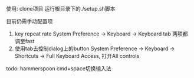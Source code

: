 使用:
clone项目
运行根目录下的./setup.sh脚本

目前仍需手动配置项
1. key repeat rate
  System Preference -> Keyboard -> Keyboard tab
  两项都调至fast
2. 使用tab去控制dialog上的button
  System Preference -> Keyboard -> Shortcuts -> Full Keyboard Access, 打开All controls

todo:
  hammerspoon
    cmd+space切换输入法
